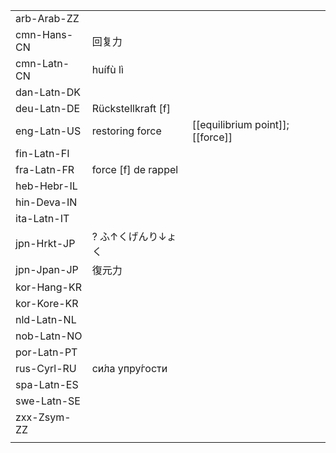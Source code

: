 | | | |
|-|-|-|
| arb-Arab-ZZ |  |  |
| cmn-Hans-CN | 回复力 |  |
| cmn-Latn-CN | huífù lì |  |
| dan-Latn-DK |  |  |
| deu-Latn-DE | Rückstellkraft [f] |  |
| eng-Latn-US | restoring force | [[equilibrium point]]; [[force]] |
| fin-Latn-FI |  |  |
| fra-Latn-FR | force [f] de rappel |  |
| heb-Hebr-IL |  |  |
| hin-Deva-IN |  |  |
| ita-Latn-IT |  |  |
| jpn-Hrkt-JP | ? ふ↑くげんり↓ょく |  |
| jpn-Jpan-JP | 復元力 |  |
| kor-Hang-KR |  |  |
| kor-Kore-KR |  |  |
| nld-Latn-NL |  |  |
| nob-Latn-NO |  |  |
| por-Latn-PT |  |  |
| rus-Cyrl-RU | си́ла упру́гости |  |
| spa-Latn-ES |  |  |
| swe-Latn-SE |  |  |
| zxx-Zsym-ZZ |  |  |
|  |  |  |
